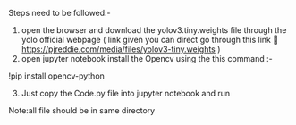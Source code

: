 Steps need to be followed:-
1.	open the browser and download the yolov3.tiny.weights file through the yolo official webpage ( link given you can direct go through this link 🔗  https://pjreddie.com/media/files/yolov3-tiny.weights  )
2.	open jupyter notebook install the Opencv using the this command :- 

!pip install opencv-python

3.	Just copy the Code.py file into jupyter notebook and run

 Note:all file should be in same directory 
